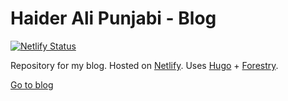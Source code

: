 # Haider Ali Punjabi - Blog
[![Netlify Status](https://api.netlify.com/api/v1/badges/822270ea-5fb6-4a36-9f3f-898750d4d5f2/deploy-status)](https://app.netlify.com/sites/focused-shannon-cbf231/deploys)

Repository for my blog. Hosted on [Netlify](https://netlify.com). Uses [Hugo](https://gohugo.io) + [Forestry](https://forestry.io/).

[Go to blog](https://blog.haideralipunjabi.com)